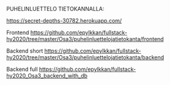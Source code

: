 PUHELINLUETTELO TIETOKANNALLA: 

https://secret-depths-30782.herokuapp.com/

Frontend https://github.com/epylkkan/fullstack-hy2020/tree/master/Osa3/puhelinluettelojatietokanta/frontend

Backend short  https://github.com/epylkkan/fullstack-hy2020/tree/master/Osa3/puhelinluettelojatietokanta/backend

Backend full  https://github.com/epylkkan/fullstack-hy2020_Osa3_backend_with_db

